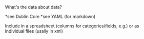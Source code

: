 What's the data about data?

*see Dublin Core
*see YAML (for markdown)

Include in a spreadsheet (columns for categories/fields, e.g.) or as individual files (usally in xml)
